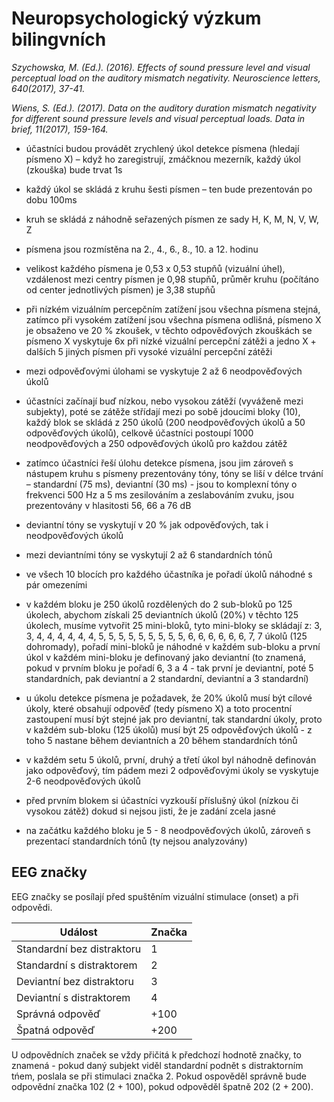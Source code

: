 # Neuropsychologický výzkum bilingvních

*Szychowska, M. (Ed.). (2016). Effects of sound pressure level and visual perceptual load on the auditory mismatch negativity. Neuroscience letters, 640(2017), 37-41.*

*Wiens, S. (Ed.). (2017). Data on the auditory duration mismatch negativity for different sound pressure levels and visual perceptual loads. Data in brief, 11(2017), 159-164.*


-	účastníci budou provádět zrychlený úkol detekce písmena (hledají písmeno X) – když ho zaregistrují, zmáčknou mezerník, každý úkol (zkouška) bude trvat 1s
-	každý úkol se skládá z kruhu šesti písmen – ten bude prezentován po dobu 100ms
-	kruh se skládá z náhodně seřazených písmen ze sady H, K, M, N, V, W, Z
-	písmena jsou rozmístěna na 2., 4., 6., 8., 10. a 12. hodinu 
-	velikost každého písmena je 0,53 x 0,53 stupňů (vizuální úhel), vzdálenost mezi centry písmen je 0,98 stupňů, průměr kruhu (počítáno od center jednotlivých písmen) je 3,38 stupňů 
-	při nízkém vizuálním percepčním zatížení jsou všechna písmena stejná, zatímco při vysokém zatížení jsou všechna písmena odlišná, písmeno X je obsaženo ve 20 % zkoušek, v těchto odpověďových zkouškách se písmeno X vyskytuje 6x  při nízké vizuální percepční zátěži a jedno X + dalších 5 jiných písmen při vysoké vizuální percepční zátěži 
-	mezi odpověďovými úlohami se vyskytuje 2 až 6 neodpověďových úkolů  
-	účastníci začínají buď nízkou, nebo vysokou zátěží (vyváženě mezi subjekty), poté se zátěže střídají mezi po sobě jdoucími bloky (10), každý blok se skládá z 250 úkolů (200 neodpověďových úkolů a 50 odpověďových úkolů), celkově účastníci postoupí 1000 neodpověďových a 250 odpověďových úkolů pro každou zátěž  

-	zatímco účastníci řeší úlohu detekce písmena, jsou jim zároveň s nástupem kruhu s písmeny prezentovány tóny, tóny se liší v délce trvání – standardní (75 ms), deviantní (30 ms) - jsou to komplexní tóny o frekvenci 500 Hz a 5 ms zesilováním a zeslabováním zvuku, jsou prezentovány v hlasitosti 56, 66 a 76 dB
-	deviantní tóny se vyskytují v 20 % jak odpověďových, tak i neodpověďových úkolů 
-	mezi deviantními tóny se vyskytují 2 až 6 standardních tónů  

-	ve všech 10 blocích pro každého účastníka je pořadí úkolů náhodné s pár omezeními
-	v každém bloku je 250 úkolů rozdělených do 2 sub-bloků po 125 úkolech, abychom získali 25 deviantních úkolů (20%) v těchto 125 úkolech, musíme vytvořit 25 mini-bloků, tyto mini-bloky se skládají z: 3, 3, 4, 4, 4, 4, 4, 4, 5, 5, 5, 5, 5, 5, 5, 5, 5, 6, 6, 6, 6, 6, 6, 7, 7 úkolů (125 dohromady), pořadí mini-bloků je náhodné v každém sub-bloku a první úkol v každém mini-bloku je definovaný jako deviantní (to znamená, pokud v prvním bloku je pořadí 6, 3 a 4 - tak první je deviantní, poté 5 standardních, pak deviantní a 2 standardní, deviantní a 3 standardní) 
-	u úkolu detekce písmena je požadavek, že 20% úkolů musí být cílové úkoly, které obsahují odpověď (tedy písmeno X) a toto procentní zastoupení musí být stejné jak pro deviantní, tak standardní úkoly, proto v každém sub-bloku (125 úkolů) musí být 25 odpověďových úkolů - z toho 5 nastane během deviantních a 20 během standardních tónů 

-	v každém setu 5 úkolů, první, druhý a třetí úkol byl náhodně definován jako odpověďový, tím pádem mezi 2 odpověďovými úkoly se vyskytuje 2-6  neodpověďových úkolů 

-	před prvním blokem si účastníci vyzkouší příslušný úkol (nízkou či vysokou zátěž) dokud si nejsou jisti, že je zadání zcela jasné 
-	na začátku každého bloku je 5 - 8 neodpověďových úkolů, zároveň s prezentací standardních tónů (ty nejsou analyzovány)        

## EEG značky
EEG značky se posílají před spuštěním vizuální stimulace (onset) a při odpovědi.

| Událost                    | Značka    |
|----------------------------|-----------|
| Standardní bez distraktoru | 1         |
| Standardní s distraktorem  | 2         |
| Deviantní bez distraktoru  | 3         |
| Deviantní s distraktorem   | 4         |
| Správná odpověď            | +100      |
| Špatná odpověď             | +200      |

U odpovědních značek se vždy přičitá k předchozí hodnotě značky, to znamená - pokud daný subjekt viděl standardní podnět s distraktorním tńem, poslala se při stimulaci značka 2. Pokud ospověděl správně bude odpovědní značka 102 (2 + 100), pokud odpověděl špatně 202 (2 + 200).
